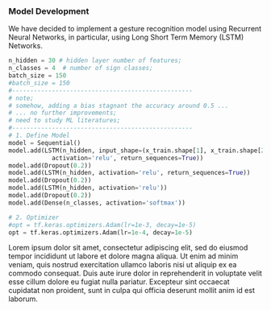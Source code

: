 ### Model Development

We have decided to implement a gesture recognition model using Recurrent Neural Networks, 
in particular, using Long Short Term Memory (LSTM) Networks.

```python
n_hidden = 30 # hidden layer number of features;
n_classes = 4  # number of sign classes;
batch_size = 150
#batch_size = 150
#--------------------------------------------------
# note;
# somehow, adding a bias stagnant the accuracy around 0.5 ...
# ... no further improvements;
# need to study ML literatures;
#--------------------------------------------------
# 1. Define Model
model = Sequential()
model.add(LSTM(n_hidden, input_shape=(x_train.shape[1], x_train.shape[2]), 
            activation='relu', return_sequences=True))
model.add(Dropout(0.2))
model.add(LSTM(n_hidden, activation='relu', return_sequences=True))
model.add(Dropout(0.2))
model.add(LSTM(n_hidden, activation='relu'))
model.add(Dropout(0.2))
model.add(Dense(n_classes, activation='softmax'))

# 2. Optimizer
#opt = tf.keras.optimizers.Adam(lr=1e-3, decay=1e-5)
opt = tf.keras.optimizers.Adam(lr=1e-4, decay=1e-5)
```

Lorem ipsum dolor sit amet, consectetur adipiscing elit, sed do eiusmod tempor incididunt ut labore et dolore magna aliqua. Ut enim ad minim veniam, quis nostrud exercitation ullamco laboris nisi ut aliquip ex ea commodo consequat. Duis aute irure dolor in reprehenderit in voluptate velit esse cillum dolore eu fugiat nulla pariatur. Excepteur sint occaecat cupidatat non proident, sunt in culpa qui officia deserunt mollit anim id est laborum.

